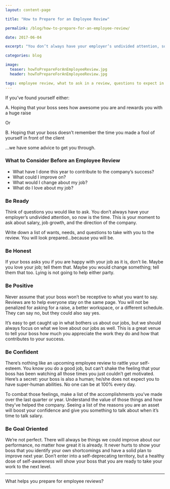 ```yaml
---
layout: content-page

title: "How to Prepare for an Employee Review"

permalink: /blog/how-to-prepare-for-an-employee-review/

date: 2017-06-04

excerpt: "You don’t always have your employer’s undivided attention, so now is the time. This is your moment to ask about salary, job growth, and the direction of the company."

categories: blog

image:
  teaser: howToPrepareForAnEmployeeReview.jpg
  header: howToPrepareForAnEmployeeReview.jpg

tags: employee review, what to ask in a review, questions to expect in a review, employee review advice, employee review tips
---
```


If you’ve found yourself either:
<p class="indent">A. Hoping that your boss sees how awesome you are and rewards you with a huge raise</p>
<p class="indentMore">Or</p>
<p class="indent">B. Hoping that your boss doesn’t remember the time you made a fool of yourself in front of the client</p>
...we have some advice to get you through.

### What to Consider Before an Employee Review
<ul>
	<li>What have I done this year to contribute to the company’s success?</li>
	<li>What could I improve on?</li>
	<li>What would I change about my job?</li>
	<li>What do I love about my job?</li>
</ul>

### Be Ready
Think of questions you would like to ask. You don’t always have your employer’s undivided attention, so now is the time. This is your moment to ask about salary, job growth, and the direction of the company. 
 
Write down a list of wants, needs, and questions to take with you to the review. You will look prepared...because you will be. 

### Be Honest
If your boss asks you if you are happy with your job as it is, don’t lie. Maybe you love your job; tell them that. Maybe you would change something; tell them that too. Lying is not going to help either party.

### Be Positive
Never assume that your boss won’t be receptive to what you want to say. Reviews are to help everyone stay on the same page. You will not be penalized for asking for a raise, a better workspace, or a different schedule. They can say no, but they could also say yes. 
 
It’s easy to get caught up in what bothers us about our jobs, but we should always focus on what we love about our jobs as well. This is a great venue to tell your boss how much you appreciate the work they do and how that contributes to your success.

### Be Confident
There’s nothing like an upcoming employee review to rattle your self-esteem. You know you do a good job, but can’t shake the feeling that your boss has been watching all those times you just couldn’t get motivated. Here’s a secret: your boss is also a human; he/she does not expect you to have super-human abilities. No one can be at 100% every day. 
 
To combat those feelings, make a list of the accomplishments you’ve made over the last quarter or year. Understand the value of those things and how they’ve helped the company. Seeing a list of the reasons you are an asset will boost your confidence and give you something to talk about when it’s time to talk salary. 

### Be Goal Oriented
We’re not perfect. There will always be things we could improve about our performance, no matter how great it is already. It never hurts to show your boss that you identify your own shortcomings and have a solid plan to improve next year. Don’t enter into a self-deprecating territory, but a healthy dose of self-awareness will show your boss that you are ready to take your work to the next level.

<hr class="secondary">

What helps you prepare for employee reviews?